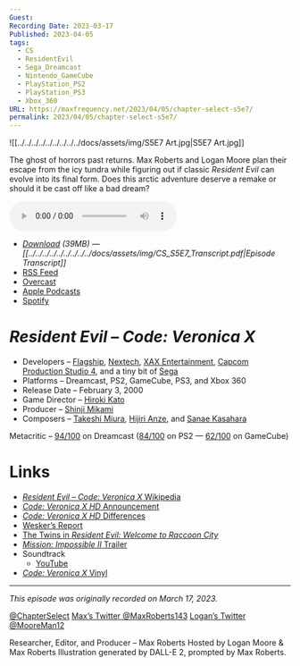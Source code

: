 ```yaml
---
Guest: 
Recording Date: 2023-03-17
Published: 2023-04-05
tags:
  - CS
  - ResidentEvil
  - Sega_Dreamcast
  - Nintendo_GameCube
  - PlayStation_PS2
  - PlayStation_PS3
  - Xbox_360
URL: https://maxfrequency.net/2023/04/05/chapter-select-s5e7/
permalink: 2023/04/05/chapter-select-s5e7/
---
```

![[../../../../../../../../../docs/assets/img/S5E7 Art.jpg|S5E7 Art.jpg]]

The ghost of horrors past returns. Max Roberts and Logan Moore plan their escape from the icy tundra while figuring out if classic *Resident Evil* can evolve into its final form. Does this arctic adventure deserve a remake or should it be cast off like a bad dream?

<audio controls>
  <source src="https://traffic.libsyn.com/chapterselectpod/CS_S5E7_Final.mp3">
</audio>

- *[Download](https://traffic.libsyn.com/chapterselectpod/CS_S5E7_Final.mp3) (39MB)  — [[../../../../../../../../../docs/assets/img/CS_S5E7_Transcript.pdf|Episode Transcript]]*
- [RSS Feed](https://chapterselectpod.libsyn.com/rss)
- [Overcast](https://overcast.fm/itunes1568777352/chapter-select)
- [Apple Podcasts](https://podcasts.apple.com/us/podcast/chapter-select/id1568777352)
- [Spotify](https://open.spotify.com/show/4f1TLZXbwtSX7uHROe9KlS)
# *Resident Evil – Code: Veronica X*

- Developers – [Flagship](https://en.wikipedia.org/wiki/Flagship_(company)), [Nextech](https://en.wikipedia.org/wiki/Nex_Entertainment), [XAX Entertainment](https://www.mobygames.com/company/1958/xax-entertainment-inc/), [Capcom Production Studio 4](https://en.wikipedia.org/wiki/Capcom#Development_studios), and a tiny bit of [Sega](https://en.wikipedia.org/wiki/Sega)
- Platforms – Dreamcast, PS2, GameCube, PS3, and Xbox 360
- Release Date – February 3, 2000
- Game Director – [Hiroki Kato](https://www.mobygames.com/developer/sheet/view/developerId,79034/)
- Producer – [Shinji Mikami](https://en.wikipedia.org/wiki/Shinji_Mikami)
- Composers – [Takeshi Miura](https://www.mobygames.com/developer/sheet/view/developerId,51492/), [Hijiri Anze](https://www.mobygames.com/developer/sheet/view/developerId,78958/), and [Sanae Kasahara](https://www.mobygames.com/developer/sheet/view/developerId,78959/)

Metacritic – [94/100](https://www.metacritic.com/game/dreamcast/resident-evil-code-veronica) on Dreamcast ([84/100](https://www.metacritic.com/game/playstation-2/resident-evil-code-veronica-x) on PS2 — [62/100](https://www.metacritic.com/game/gamecube/resident-evil-code-veronica-x) on GameCube)
# Links

- [*Resident Evil – Code: Veronica X* Wikipedia](https://en.wikipedia.org/wiki/Resident_Evil_–_Code:_Veronica)
- [*Code: Veronica X HD* Announcement](https://news.capcomusa.com/lets/browse/resident-evil-4-and-resident-evil-code-veronica-x-coming-in-hd-this-fall)
- [*Code: Veronica X HD* Differences](https://www.ign.com/wikis/resident-evil-code-veronica-x-hd/HD_Version_Differences)
- [Wesker’s Report](https://youtu.be/vRFw8Es6BXc)
- [The Twins in *Resident Evil: Welcome to Raccoon City*](https://youtu.be/Tdnxwj31gjc)
- [*Mission: Impossible II* Trailer](https://youtu.be/vIpqpRuGrq4)
- Soundtrack
	- [YouTube](https://youtube.com/playlist?list=PLhwL_3lZ3YPifmqhiKDF5_gzoVAZ4UusR)
- [*Code: Veronica X* Vinyl](https://www.lacedrecords.com/products/resident-evil-code-veronica-deluxe-double-vinyl)

---
*This episode was originally recorded on March 17, 2023.*

[@ChapterSelect](https://www.twitter.com/chapterselect)
[Max’s Twitter @MaxRoberts143](https://www.twitter.com/maxroberts143)
[Logan’s Twitter @MooreMan12](https://www.twitter.com/mooreman12)

Researcher, Editor, and Producer – Max Roberts
Hosted by Logan Moore & Max Roberts
Illustration generated by DALL-E 2, prompted by Max Roberts.